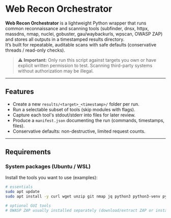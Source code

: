# Web Recon Orchestrator

**Web Recon Orchestrator** is a lightweight Python wrapper that runs common reconnaissance and scanning tools (subfinder, dnsx, httpx, massdns, nmap, nuclei, gobuster, gau/waybackurls, wpscan, OWASP ZAP) and stores all outputs in a timestamped results directory.  
It’s built for repeatable, auditable scans with safe defaults (conservative threads / read-only checks).

> ⚠️ **Important:** Only run this script against targets you own or have explicit written permission to test. Scanning third-party systems without authorization may be illegal.

---

## Features
- Create a new `results/<target>_<timestamp>/` folder per run.
- Run a selectable subset of tools (skip modules with flags).
- Capture each tool's stdout/stderr into files for later review.
- Produce a `manifest.json` documenting the run (commands, timestamps, files).
- Conservative defaults: non-destructive, limited request counts.

---

## Requirements

### System packages (Ubuntu / WSL)
Install the tools you want to use (examples):
```bash
# essentials
sudo apt update
sudo apt install -y curl wget unzip git nmap jq python3 python3-venv python3-dev build-essential

# optional GUI tools
# OWASP ZAP usually installed separately (download/extract ZAP or install via package manager)
